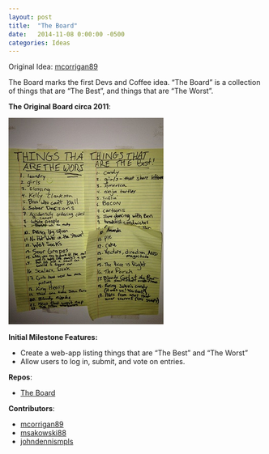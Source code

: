 ```yaml
---
layout: post
title:  "The Board"
date:   2014-11-08 0:00:00 -0500
categories: Ideas
---
```


Original Idea: [mcorrigan89]

The Board marks the first Devs and Coffee idea. “The Board” is a collection of things that are “The Best”, and things that are “The Worst”. 

__The Original Board circa 2011__:

![alt-text][theBoard]

__Initial Milestone Features:__

- Create a web-app listing things that are “The Best” and “The Worst”
- Allow users to log in, submit, and vote on entries.

__Repos__:
- [The Board]

__Contributors__:
- [mcorrigan89]
- [msakowski88]
- [johndennismpls]

[jekyll-docs]: https://jekyllrb.com/docs/home
[jekyll-gh]:   https://github.com/jekyll/jekyll
[jekyll-talk]: https://talk.jekyllrb.com/
[theBoard]: /assets/TheBoardSmall.jpg
[mcorrigan89]: http://github.com/mcorrigan89
[msakowski88]: https://github.com/msakowski88
[johndennismpls]: https://github.com/johndennismpls
[The Board]: https://github.com/mcorrigan89/the_board